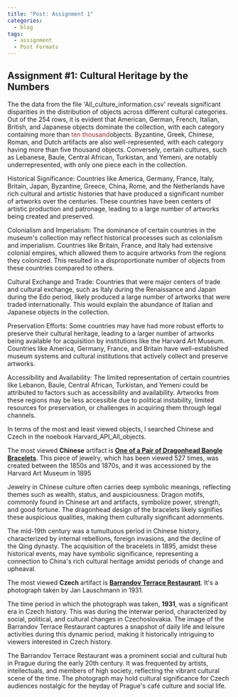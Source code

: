```yaml
---
title: "Post: Assignment 1"
categories:
  - blog
tags:
  - assignment
  - Post Formats
---
```


## Assignment #1: Cultural Heritage by the Numbers


The the data from the file 'All_culture_information.csv' reveals significant disparities in the distribution of objects across different cultural categories. Out of the 254 rows, it is evident that American, German, French, Italian, British, and Japanese objects dominate the collection, with each category containing more than <span style="color:brown">ten thousand</span>objects. Byzantine, Greek, Chinese, Roman, and Dutch artifacts are also well-represented, with each category having more than five thousand objects. Conversely, certain cultures, such as Lebanese, Baule, Central African, Turkistan, and Yemeni, are notably underrepresented, with only one piece each in the collection. 

Historical Significance: Countries like America, Germany, France, Italy, Britain, Japan, Byzantine, Greece, China, Rome, and the Netherlands have rich cultural and artistic histories that have produced a significant number of artworks over the centuries. These countries have been centers of artistic production and patronage, leading to a large number of artworks being created and preserved.

Colonialism and Imperialism: The dominance of certain countries in the museum's collection may reflect historical processes such as colonialism and imperialism. Countries like Britain, France, and Italy had extensive colonial empires, which allowed them to acquire artworks from the regions they colonized. This resulted in a disproportionate number of objects from these countries compared to others.

Cultural Exchange and Trade: Countries that were major centers of trade and cultural exchange, such as Italy during the Renaissance and Japan during the Edo period, likely produced a large number of artworks that were traded internationally. This would explain the abundance of Italian and Japanese objects in the collection.

Preservation Efforts: Some countries may have had more robust efforts to preserve their cultural heritage, leading to a larger number of artworks being available for acquisition by institutions like the Harvard Art Museum. Countries like America, Germany, France, and Britain have well-established museum systems and cultural institutions that actively collect and preserve artworks.

Accessibility and Availability: The limited representation of certain countries like Lebanon, Baule, Central African, Turkistan, and Yemeni could be attributed to factors such as accessibility and availability. Artworks from these regions may be less accessible due to political instability, limited resources for preservation, or challenges in acquiring them through legal channels.



In terms of the most and least viewed objects, I searched Chinese and Czech in the noebook Harvard_API_All_objects. 

The most viewed **Chinese** artifact is **[One of a Pair of Dragonhead Bangle Bracelets](https://harvardartmuseums.org/collections/object/232556?position=0)**.
This piece of jewelry, which has been viewed 527 times, was created between the 1850s and 1870s, and it was accessioned by the Harvard Art Museum in 1895

Jewelry in Chinese culture often carries deep symbolic meanings, reflecting themes such as wealth, status, and auspiciousness. Dragon motifs, commonly found in Chinese art and artifacts, symbolize power, strength, and good fortune. The dragonhead design of the bracelets likely signifies these auspicious qualities, making them culturally significant adornments.

The mid-19th century was a tumultuous period in Chinese history, characterized by internal rebellions, foreign invasions, and the decline of the Qing dynasty. The acquisition of the bracelets in 1895, amidst these historical events, may have symbolic significance, representing a connection to China's rich cultural heritage amidst periods of change and upheaval.

The most viewed **Czech** artifact is **[Barrandov Terrace Restaurant](https://harvardartmuseums.org/collections/object/318204?position=0&context=person&id=22140)**.
It's a photograph taken by Jan Lauschmann in 1931.

The time period in which the photograph was taken, **1931**, was a significant era in Czech history. This was during the interwar period, characterized by social, political, and cultural changes in Czechoslovakia. The image of the Barrandov Terrace Restaurant captures a snapshot of daily life and leisure activities during this dynamic period, making it historically intriguing to viewers interested in Czech history.

The Barrandov Terrace Restaurant was a prominent social and cultural hub in Prague during the early 20th century. It was frequented by artists, intellectuals, and members of high society, reflecting the vibrant cultural scene of the time. The photograph may hold cultural significance for Czech audiences nostalgic for the heyday of Prague's café culture and social life.




